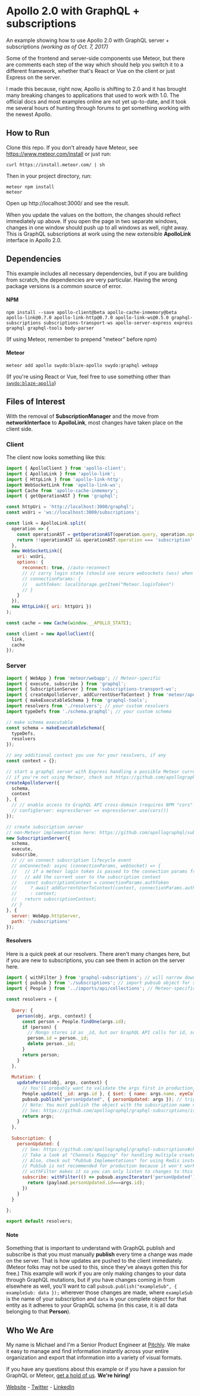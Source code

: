 # Apollo 2.0 with GraphQL + subscriptions
An example showing how to use Apollo 2.0 with GraphQL server + subscriptions *(working as of Oct. 7, 2017)*

Some of the frontend and server-side components use Meteor, but there are comments each step of the way which should help you switch it to a different framework, whether that's React or Vue on the client or just Express on the server.

I made this because, right now, Apollo is shifting to 2.0 and it has brought many breaking changes to applications that used to work with 1.0. The official docs and most examples online are not yet up-to-date, and it took me several hours of hunting through forums to get something working with the newest Apollo.

## How to Run
Clone this repo. If you don't already have Meteor, see https://www.meteor.com/install or just run:

```
curl https://install.meteor.com/ | sh
```

Then in your project directory, run:

```
meteor npm install
meteor
```

Open up http://localhost:3000/ and see the result.

When you update the values on the bottom, the changes should reflect immediately up above. If you open the page in two separate windows, changes in one window should push up to all windows as well, right away. This is GraphQL subscriptions at work using the new extensible **ApolloLink** interface in Apollo 2.0.

## Dependencies
This example includes all necessary dependencies, but if you are building from scratch, the dependencies are very particular. Having the wrong package versions is a common source of error.

#### NPM
```
npm install --save apollo-client@beta apollo-cache-inmemory@beta apollo-link@0.7.0 apollo-link-http@0.7.0 apollo-link-ws@0.5.0 graphql-subscriptions subscriptions-transport-ws apollo-server-express express graphql graphql-tools body-parser
```
(If using Meteor, remember to prepend "meteor" before npm)

#### Meteor
```
meteor add apollo swydo:blaze-apollo swydo:graphql webapp
```
(If you're using React or Vue, feel free to use something other than [`swydo:blaze-apollo`](https://github.com/Swydo/blaze-apollo))

## Files of Interest
With the removal of **SubscriptionManager** and the move from **networkInterface** to **ApolloLink**, most changes have taken place on the client side.

### Client
The client now looks something like this:

```javascript
import { ApolloClient } from 'apollo-client';
import { ApolloLink } from 'apollo-link';
import { HttpLink } from 'apollo-link-http';
import WebSocketLink from 'apollo-link-ws';
import Cache from 'apollo-cache-inmemory';
import { getOperationAST } from 'graphql';

const httpUri = 'http://localhost:3000/graphql';
const wsUri = 'ws://localhost:3000/subscriptions';

const link = ApolloLink.split(
  operation => {
    const operationAST = getOperationAST(operation.query, operation.operationName);
    return !!operationAST && operationAST.operation === 'subscription';
  },
  new WebSocketLink({
    uri: wsUri,
    options: {
      reconnect: true, //auto-reconnect
      // // carry login state (should use secure websockets (wss) when using this)
      // connectionParams: {
      //   authToken: localStorage.getItem("Meteor.loginToken")
      // }
    }
  }),
  new HttpLink({ uri: httpUri })
);

const cache = new Cache(window.__APOLLO_STATE);

const client = new ApolloClient({
  link,
  cache
});
```

### Server

```javascript
import { WebApp } from 'meteor/webapp'; // Meteor-specific
import { execute, subscribe } from 'graphql';
import { SubscriptionServer } from 'subscriptions-transport-ws';
import { createApolloServer, addCurrentUserToContext } from 'meteor/apollo'; // specific to Meteor, but you can always check out the Express implementation
import { makeExecutableSchema } from 'graphql-tools';
import resolvers from './resolvers'; // your custom resolvers
import typeDefs from './schema.graphql'; // your custom schema

// make schema executable
const schema = makeExecutableSchema({
  typeDefs,
  resolvers
});

// any additional context you use for your resolvers, if any
const context = {};

// start a graphql server with Express handling a possible Meteor current user
// if you're not using Meteor, check out https://github.com/apollographql/apollo-server for instructions on how to create a server in pure Node
createApolloServer({ 
  schema,
  context
}, {
  // // enable access to GraphQL API cross-domain (requires NPM "cors" package)
  // configServer: expressServer => expressServer.use(cors())
});

// create subscription server
// non-Meteor implementation here: https://github.com/apollographql/subscriptions-transport-ws
new SubscriptionServer({
  schema,
  execute,
  subscribe,
  // // on connect subscription lifecycle event
  // onConnected: async (connectionParams, webSocket) => {
  //   // if a meteor login token is passed to the connection params from the client, 
  //   // add the current user to the subscription context
  //   const subscriptionContext = connectionParams.authToken
  //     ? await addCurrentUserToContext(context, connectionParams.authToken)
  //     : context;
  //   return subscriptionContext;
  // }
}, {
  server: WebApp.httpServer,
  path: '/subscriptions'
});
```

#### Resolvers
Here is a quick peek at our resolvers. There aren't many changes here, but if you are new to subscriptions, you can see them in action on the server here.

```javascript
import { withFilter } from 'graphql-subscriptions'; // will narrow down the changes subscriptions listen to
import { pubsub } from './subscriptions'; // import pubsub object for subscriptions to work
import { People } from '../imports/api/collections'; // Meteor-specific for doing database queries

const resolvers = {
  
  Query: {
    person(obj, args, context) {
      const person = People.findOne(args.id);
      if (person) {
        // Mongo stores id as _id, but our GraphQL API calls for id, so make it conform to the API
        person.id = person._id;
        delete person._id;
      }
      return person;
    }
  },
  
  Mutation: {
    updatePerson(obj, args, context) {
      // You'll probably want to validate the args first in production, and possibly check user credentials using context
      People.update({ _id: args.id }, { $set: { name: args.name, eyeColor: args.eyeColor, occupation: args.occupation } });
      pubsub.publish("personUpdated", { personUpdated: args }); // trigger a change to all subscriptions to this person
      // Note: You must publish the object with the subscription name nested in the object!
      // See: https://github.com/apollographql/graphql-subscriptions/issues/51
      return args;
    }
  },
  
  Subscription: {
    personUpdated: {
      // See: https://github.com/apollographql/graphql-subscriptions#channels-mapping
      // Take a look at "Channels Mapping" for handling multiple create, update, delete events
      // Also, check out "PubSub Implementations" for using Redis instead of PubSub
      // PubSub is not recommended for production because it won't work if you have multiple servers
      // withFilter makes it so you can only listen to changes to this person instead of all people
      subscribe: withFilter(() => pubsub.asyncIterator('personUpdated'), (payload, args) => {
        return (payload.personUpdated.id===args.id);
      })
    }
  }
  
};

export default resolvers;
```

#### Note
Something that is important to understand with GraphQL publish and subscribe is that you must manually **publish** every time a change was made on the server. That is how updates are pushed to the client immediately. (Meteor folks may not be used to this, since they've always gotten this for free.) This example will work if you are only making changes to your data through GraphQL mutations, but if you have changes coming in from elsewhere as well, you'll want to call `pubsub.publish("exampleSub", { exampleSub: data });` wherever those changes are made, where `exampleSub` is the name of your subscription and `data` is your complete object for that entity as it adheres to your GraphQL schema (in this case, it is all data belonging to that **Person**).

## Who We Are
My name is Michael and I'm a Senior Product Engineer at [Pitchly](https://pitchly.net/). We make it easy to manage and find information instantly across your entire organization and export that information into a variety of visual formats.

If you have any questions about this example or if you have a passion for GraphQL or Meteor, [get a hold of us](mailto:jobs@pitchly.net). **We're hiring!**

[Website](https://pitchly.net/) - [Twitter](https://twitter.com/pitchlyinc) - [LinkedIn](https://www.linkedin.com/company/pitchly)